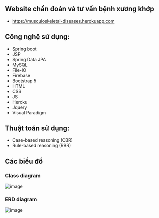## Website chẩn đoán và tư vấn bệnh xương khớp
- https://musculoskeletal-diseases.herokuapp.com

## Công nghệ sử dụng:
- Spring boot
- JSP
- Spring Data JPA
- MySQL
- File-IO
- Firebase
- Bootstrap 5
- HTML
- CSS
- JS
- Heroku
- Jquery
- Visual Paradigm

## Thuật toán sử dụng:
- Case-based reasoning (CBR)
- Rule-based reasoning (RBR)

## Các biểu đồ
### Class diagram
![image](https://user-images.githubusercontent.com/79781308/175555271-e92f18b2-48a1-4bf8-86e6-d6823345d450.png)

### ERD diagram
![image](https://user-images.githubusercontent.com/79781308/175555313-e8541111-f232-4b55-94d7-cd877d1732f3.png)
